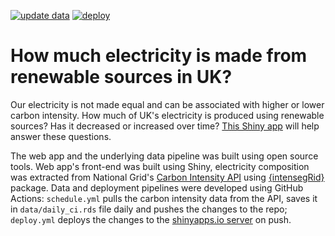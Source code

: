 [![update data](https://github.com/KKulma/carbon-intensity-app/actions/workflows/schedule.yml/badge.svg)](https://github.com/KKulma/carbon-intensity-app/actions/workflows/schedule.yml)        [![deploy](https://github.com/KKulma/carbon-intensity-app/actions/workflows/deploy.yml/badge.svg)](https://github.com/KKulma/carbon-intensity-app/actions/workflows/deploy.yml)

# How much electricity is made from renewable sources in UK?

Our electricity is not made equal and can be associated with higher or lower carbon intensity. How much of UK's electricity is produced using renewable sources? Has it decreased or increased over time? [This Shiny app](https://kasiakulma.shinyapps.io/carbon-intensity-app/) will help answer these questions.

The web app and the underlying data pipeline was built using open source tools. Web app's front-end was built using Shiny, electricity composition was extracted from National Grid's [Carbon Intensity API](https://carbonintensity.org.uk/) using [{intensegRid}](https://kkulma.github.io/intensegRid/articles/intro-to-carbon-intensity.html) package. Data and deployment pipelines were developed using GitHub Actions: `schedule.yml` pulls the carbon intensity data from the API, saves it in `data/daily_ci.rds` file daily and pushes the changes to the repo; `deploy.yml` deploys the changes to the [shinyapps.io server](https://kasiakulma.shinyapps.io/carbon-intensity-app/) on push. 



 
